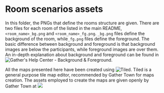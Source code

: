 # Room scenarios assets

In this folder, the PNGs that define the rooms structure are given. There are
two files for each room of the listed in the main README, `<room_name>_bg.png`
and `<room_name>_fg.png`. `_bg.png` files define the background of the room,
while`_fg.png` files define the foreground. The basic difference between
background and foreground is that background images are below the participants,
while foreground images are over them. An in-depth explanation about background
and foreground can be found in ![Gather's Help Center - Background &
Foreground](https://support.gather.town/help/background-foreground).

All the maps presented here have been created using
![Tiled](https://www.mapeditor.org/). Tiled is a general purpose tile map
editor, recommended by Gather Town for maps creation. The assets employed to
create the maps are given openly by Gather Town at ![](https://github.com/gathertown/mapmaking)
